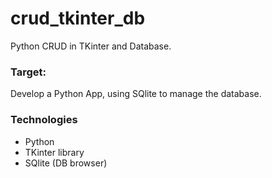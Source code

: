 # crud_tkinter_db
Python CRUD in TKinter and Database. 

### Target:
Develop a Python App, using SQlite to manage the database.

### Technologies
- Python
- TKinter library
- SQlite (DB browser)
